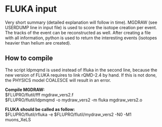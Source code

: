 # FLUKA input

Very short summary (detailed explanation will follow in time). MGDRAW (see USERDUMP line in input file) is used to score the isotope creation per event. The tracks of the event can be reconstructed as well. After creating a file with all information, python is used to return the interesting events (isotopes heavier than helium are created). 

## How to compile

The script ldpmqmd is used instead of lfluka in the second line, because the new version of FLUKA requires to link rQMD-2.4 by hand. If this is not done, the PHYSICS model COALESCE will result in an error. 

**Compile MGDRAW:**\
$FLUPRO/flutil/fff mgdraw_vers2.f\
$FLUPRO/flutil/ldpmqmd -o mydraw_vers2 -m fluka mgdraw_vers2.o 

**FLUKA should be called as follow:**\
$FLUPRO/flutil/rfluka -e $FLUPRO/flutil/mydraw_vers2 -N0 -M1 muons_XeLS 
